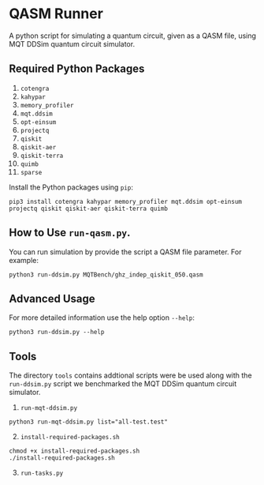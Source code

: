 # QASM Runner

A python script for simulating a quantum circuit, given as a QASM file, using MQT DDSim quantum circuit simulator.

## Required Python Packages 
1. `cotengra`
1. `kahypar`
1. `memory_profiler`
1. `mqt.ddsim`
1. `opt-einsum`
1. `projectq`
1. `qiskit`
1. `qiskit-aer`
1. `qiskit-terra`
1. `quimb`
1. `sparse`

Install the Python packages using `pip`:

```
pip3 install cotengra kahypar memory_profiler mqt.ddsim opt-einsum projectq qiskit qiskit-aer qiskit-terra quimb
```

## How to Use `run-qasm.py`.

You can run simulation by provide the script a QASM file parameter. For example:

```
python3 run-ddsim.py MQTBench/ghz_indep_qiskit_050.qasm 
```

## Advanced Usage

For more detailed information use the help option `--help`:

```
python3 run-ddsim.py --help
```

## Tools

The directory `tools` contains addtional scripts were be used along with the `run-ddsim.py` script we benchmarked the MQT DDSim quantum circuit simulator.

1. `run-mqt-ddsim.py`

```
python3 run-mqt-ddsim.py list="all-test.test"
```

2. `install-required-packages.sh`

```
chmod +x install-required-packages.sh
./install-required-packages.sh
```

3. `run-tasks.py` 
